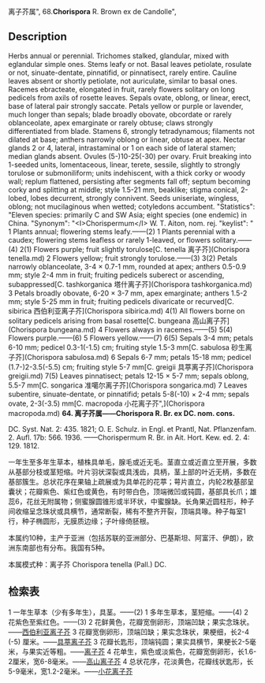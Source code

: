 离子芥属",
68.**Chorispora** R. Brown ex de Candolle",

## Description
Herbs annual or perennial. Trichomes stalked, glandular, mixed with eglandular simple ones. Stems leafy or not. Basal leaves petiolate, rosulate or not, sinuate-dentate, pinnatifid, or pinnatisect, rarely entire. Cauline leaves absent or shortly petiolate, not auriculate, similar to basal ones. Racemes ebracteate, elongated in fruit, rarely flowers solitary on long pedicels from axils of rosette leaves. Sepals ovate, oblong, or linear, erect, base of lateral pair strongly saccate. Petals yellow or purple or lavender, much longer than sepals; blade broadly obovate, obcordate or rarely oblanceolate, apex emarginate or rarely obtuse; claws strongly differentiated from blade. Stamens 6, strongly tetradynamous; filaments not dilated at base; anthers narrowly oblong or linear, obtuse at apex. Nectar glands 2 or 4, lateral, intrastaminal or 1 on each side of lateral stamen; median glands absent. Ovules (5-)10-25(-30) per ovary. Fruit breaking into 1-seeded units, lomentaceous, linear, terete, sessile, slightly to strongly torulose or submoniliform; units indehiscent, with a thick corky or woody wall; replum flattened, persisting after segments fall off; septum becoming corky and splitting at middle; style 1.5-21 mm, beaklike; stigma conical, 2-lobed, lobes decurrent, strongly connivent. Seeds uniseriate, wingless, oblong; not mucilaginous when wetted; cotyledons accumbent.
  "Statistics": "Eleven species: primarily C and SW Asia; eight species (one endemic) in China.
  "Synonym": "&lt;I&gt;Chorispermum&lt;/I&gt; W. T. Aiton, nom. rej.
  "keylist": "
1 Plants annual; flowering stems leafy.——(2)
1 Plants perennial with a caudex; flowering stems leafless or rarely 1-leaved, or flowers solitary.——(4)
2(1) Flowers purple; fruit slightly torulose[C. tenella 离子芥](Chorispora tenella.md)
2 Flowers yellow; fruit strongly torulose.——(3)
3(2) Petals narrowly oblanceolate, 3-4 × 0.7-1 mm, rounded at apex; anthers 0.5-0.9 mm; style 2-4 mm in fruit; fruiting pedicels suberect or ascending, subappressed[C. tashkorganica 塔什离子芥](Chorispora tashkorganica.md)
3 Petals broadly obovate, 6-20 × 3-7 mm, apex emarginate; anthers 1.5-2 mm; style 5-25 mm in fruit; fruiting pedicels divaricate or recurved[C. sibirica 西伯利亚离子芥](Chorispora sibirica.md)
4(1) All flowers borne on solitary pedicels arising from basal rosette[C. bungeana 高山离子芥](Chorispora bungeana.md)
4 Flowers always in racemes.——(5)
5(4) Flowers purple.——(6)
5 Flowers yellow.——(7)
6(5) Sepals 3-4 mm; petals 6-10 mm; pedicel 0.3-1(-1.5) cm; fruiting style 1.5-3 mm[C. sabulosa 砂生离子芥](Chorispora sabulosa.md)
6 Sepals 6-7 mm; petals 15-18 mm; pedicel (1.7-)2-3.5(-5.5) cm; fruiting style 5-7 mm[C. greigii 具葶离子芥](Chorispora greigii.md)
7(5) Leaves pinnatisect; petals 12-15 × 5-7 mm; sepals oblong, 5.5-7 mm[C. songarica 准噶尔离子芥](Chorispora songarica.md)
7 Leaves subentire, sinuate-dentate, or pinnatifid; petals 5-8(-10) × 2-4 mm; sepals ovate, 2-3(-3.5) mm[C. macropoda 小花离子芥",](Chorispora macropoda.md)
**64. 离子芥属——Chorispora R. Br. ex DC. nom. cons.**

DC. Syst. Nat. 2: 435. 1821; O. E. Schulz. in Engl. et Prantl, Nat. Pflanzenfam. 2. Aufl. 17b: 566. 1936. ——Chorispermum R. Br. in Ait. Hort. Kew. ed. 2. 4: 129. 1812.

一年生至多年生草本，植株具单毛，腺毛或近无毛。茎直立或近直立至开展，多数从基部分枝或茎短缩。叶片羽状深裂或具浅齿，具柄，茎上部的叶近无柄，多数在基部簇生。总状花序在果轴上疏展或为具单花的花葶；萼片直立，内轮2枚基部呈囊状；花瓣紫色、紫红色或黄色，有时带白色，顶端微凹或钝圆，基部具长爪；雄蕊6，花丝无附属物；侧蜜腺圆锥形或半环状，中蜜腺缺。长角果近圆柱形，种子间收缩呈念珠状或具横节，通常断裂，稀有不整齐开裂，顶端具喙。种子每室1行，种子椭圆形，无膜质边缘；子叶缘倚胚根。

本属约10种，主产于亚洲（包括苏联的亚洲部分、巴基斯坦、阿富汗、伊朗），欧洲东南部也有分布。我国有5种。

本属模式种：离子芥 Chorispora tenella (Pall.) DC.

## 检索表

1 一年生草本（少有多年生），具茎。——(2)
1 多年生草本，茎短缩。——(4)
2 花紫色至紫红色。——(3)
2 花鲜黄色，花瓣宽倒卵形，顶端凹缺；果实念珠状。——[西伯利亚离子芥](Chorispora%20sibirica.md)
3 花瓣宽倒卵形，顶端凹缺；果实念珠状，果梗细，长2-4 (-5) 厘米。——[具葶离子芥](Chorispora%20greigii.md)
3 花瓣长匙形，顶端钝圆；果实具横节，果梗长2-5毫米，与果实近等粗。——[离子芥](Chorispora%20tenella.md)
4 花单生，紫色或淡紫色，花瓣宽倒卵形，长1.6-2厘米，宽6-8毫米。——[高山离子芥](Chorispora%20bungeana.md)
4 总状花序，花淡黄色，花瓣线状匙形，长5-9毫米，宽1.2-2毫米。——[小花离子芥](Chorispora%20macropoda.md)
